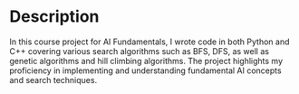 # Description

In this course project for AI Fundamentals, I wrote code in both Python and C++ covering various search algorithms such as BFS, DFS, as well as genetic algorithms and hill climbing algorithms. The project highlights my proficiency in implementing and understanding fundamental AI concepts and search techniques.

